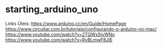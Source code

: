 # starting_arduino_uno

Links Úteis:
https://www.arduino.cc/en/Guide/HomePage
https://www.circuitar.com.br/tutoriais/configurando-o-arduino-no-mac/
https://www.youtube.com/watch?v=2TQWxSjvWNo
https://www.youtube.com/watch?v=RvBLmwF8JIE

